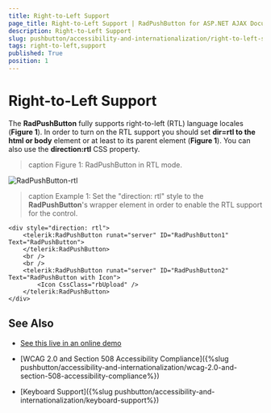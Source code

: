 ```yaml
---
title: Right-to-Left Support
page_title: Right-to-Left Support | RadPushButton for ASP.NET AJAX Documentation
description: Right-to-Left Support
slug: pushbutton/accessibility-and-internationalization/right-to-left-support
tags: right-to-left,support
published: True
position: 1
---
```


# Right-to-Left Support

The **RadPushButton** fully supports right-to-left (RTL) language locales (**Figure 1**). In order to turn on the RTL support you should set **dir=rtl to the html or body** element or at least to its parent element (**Figure 1**). You can also use the **direction:rtl** CSS property.

>caption Figure 1: RadPushButton in RTL mode.

![RadPushButton-rtl](images/RadPushButton-rtl.png)

>caption Example 1: Set the "direction: rtl" style to the **RadPushButton**'s wrapper element in order to enable the RTL support for the control.

````ASP.NET
<div style="direction: rtl">
	<telerik:RadPushButton runat="server" ID="RadPushButton1" Text="RadPushButton">
	</telerik:RadPushButton>
	<br />
	<br />
	<telerik:RadPushButton runat="server" ID="RadPushButton2" Text="RadPushButton with Icon">
		<Icon CssClass="rbUpload" />
	</telerik:RadPushButton>
</div>
````

## See Also

 * [See this live in an online demo](https://demos.telerik.com/aspnet-ajax/pushbutton/examples/righttoleft/defaultcs.aspx)

 * [WCAG 2.0 and Section 508 Accessibility Compliance]({%slug pushbutton/accessibility-and-internationalization/wcag-2.0-and-section-508-accessibility-compliance%})

 * [Keyboard Support]({%slug pushbutton/accessibility-and-internationalization/keyboard-support%})
